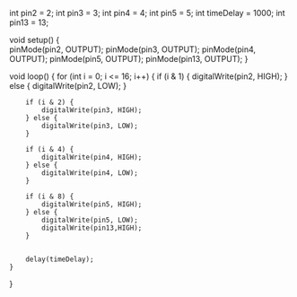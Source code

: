 int pin2 = 2;
int pin3 = 3;
int pin4 = 4;
int pin5 = 5;
int timeDelay = 1000;
int pin13 = 13;

void setup() {   
    pinMode(pin2, OUTPUT);
    pinMode(pin3, OUTPUT);
    pinMode(pin4, OUTPUT);
    pinMode(pin5, OUTPUT);
    pinMode(pin13, OUTPUT);
}

void loop() {
    for (int i = 0; i <= 16; i++) {
        if (i & 1) {
            digitalWrite(pin2, HIGH);
        } else {
            digitalWrite(pin2, LOW);
        }

        if (i & 2) {
            digitalWrite(pin3, HIGH);
        } else {
            digitalWrite(pin3, LOW);
        }

        if (i & 4) {
            digitalWrite(pin4, HIGH);
        } else {
            digitalWrite(pin4, LOW);
        }

        if (i & 8) {
            digitalWrite(pin5, HIGH);
        } else {
            digitalWrite(pin5, LOW);
            digitalWrite(pin13,HIGH);
        }


        delay(timeDelay);
    }
}
